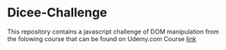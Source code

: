 # Dicee-Challenge

This repository contains a javascript challenge of DOM manipulation from the folowing course that can be found on Udemy.com
Course [link](https://www.udemy.com/course/the-complete-web-development-bootcamp)
